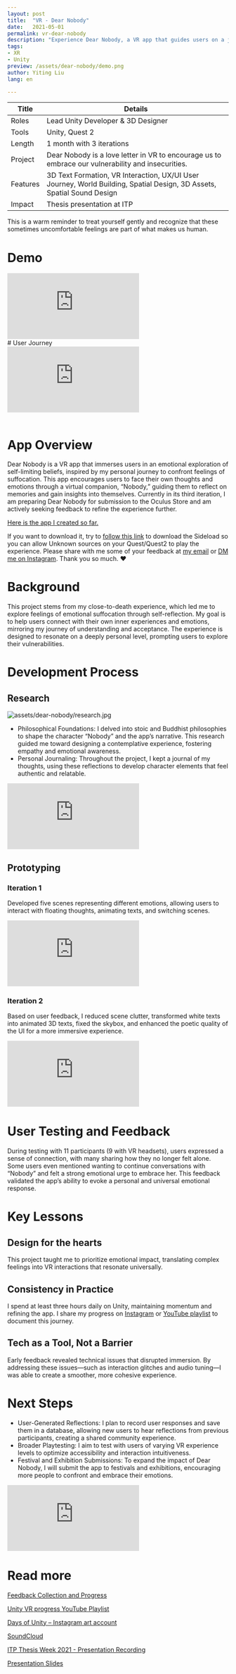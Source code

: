```yaml
---
layout: post
title:  "VR - Dear Nobody"
date:   2021-05-01
permalink: vr-dear-nobody
description: "Experience Dear Nobody, a VR app that guides users on a journey through self-reflection and mental health, with audio and visual storytelling."
tags: 
- XR
- Unity
preview: /assets/dear-nobody/demo.png
author: Yiting Liu 
lang: en

---
```

| Title                     | Details |
|---------------------------|-----------------------------------|
| Roles                     | Lead Unity Developer & 3D Designer |
| Tools                     | Unity, Quest 2 |                     
| Length                    | 1 month with 3 iterations |
| Project                   | Dear Nobody is a love letter in VR to encourage us to embrace our vulnerability and insecurities.|
| Features | 3D Text Formation, VR Interaction, UX/UI User Journey, World Building, Spatial Design, 3D Assets, Spatial Sound Design |
|Impact | Thesis presentation at ITP|

This is a warm reminder to treat yourself gently and recognize that these sometimes uncomfortable feelings are part of what makes us human. 

# Demo
<div class="iframe-container">
<iframe class="responsive-iframe" src="https://player.vimeo.com/video/544688774" frameborder="0" allow="autoplay; fullscreen" allowfullscreen></iframe>
</div>
# User Journey 
<div class="iframe-container">
<iframe class="responsive-iframe" src="https://player.vimeo.com/video/544680995" frameborder="0" allow="autoplay; fullscreen" allowfullscreen></iframe>
</div>
<br>

# App Overview
Dear Nobody is a VR app that immerses users in an emotional exploration of self-limiting beliefs, inspired by my personal journey to confront feelings of suffocation. This app encourages users to face their own thoughts and emotions through a virtual companion, “Nobody,” guiding them to reflect on memories and gain insights into themselves. Currently in its third iteration, I am preparing Dear Nobody for submission to the Oculus Store and am actively seeking feedback to refine the experience further.

[Here is the app I created so far.](https://drive.google.com/file/d/1ESUmEQ4jitStQNuzJMfH8MYRdu0sL93K/view?usp=sharing) 

If you want to download it, try to [follow this link](https://oneirosvr.com/how-to-sideload-apps-on-oculus-quest-oculus-go/) to download the Sideload so you can allow Unknown sources on your Quest/Quest2 to play the experience. Please share with me some of your feedback at [my email](mailto:yl3466@nyu.edu) or [DM me on Instagram](https://www.instagram.com/yliu.designs/). Thank you so much. ❤ 

# Background
This project stems from my close-to-death experience, which led me to explore feelings of emotional suffocation through self-reflection. My goal is to help users connect with their own inner experiences and emotions, mirroring my journey of understanding and acceptance. The experience is designed to resonate on a deeply personal level, prompting users to explore their vulnerabilities.

# Development Process
## Research
![assets/dear-nobody/research.jpg](assets/dear-nobody/research.jpg)
- Philosophical Foundations: I delved into stoic and Buddhist philosophies to shape the character “Nobody” and the app’s narrative. This research guided me toward designing a contemplative experience, fostering empathy and emotional awareness.
- Personal Journaling: Throughout the project, I kept a journal of my thoughts, using these reflections to develop character elements that feel authentic and relatable.

<div class="iframe-container">
<iframe class="responsive-iframe" src="https://player.vimeo.com/video/544688664" frameborder="0" allow="autoplay; fullscreen" allowfullscreen></iframe>
</div>

## Prototyping
### Iteration 1 
Developed five scenes representing different emotions, allowing users to interact with floating thoughts, animating texts, and switching scenes.
<div class="iframe-container">
<iframe class="responsive-iframe" src="https://player.vimeo.com/video/544680914" frameborder="0" allow="autoplay; fullscreen" allowfullscreen></iframe>
</div>

### Iteration 2 
Based on user feedback, I reduced scene clutter, transformed white texts into animated 3D texts, fixed the skybox, and enhanced the poetic quality of the UI for a more immersive experience.
<div class="iframe-container">
<iframe class="responsive-iframe" src="https://player.vimeo.com/video/544680954" frameborder="0" allow="autoplay; fullscreen" allowfullscreen></iframe>
</div>

<!-- ### Iteration 3

Currently integrating feedback from a second round of user testing to improve interaction flow and emotional depth. -->
<!-- # Technical Research

## Elements

1. Adobe Audition for Voice Over
2. Ableton for background music tracks 
3. Cinema4d: 3d model, skybox creation
4. Unity: Shader, VR, Interactions, Scripting, & OculusIntegration -->

# User Testing and Feedback
<!-- **User Testing Compilation Video coming soon** -->

During testing with 11 participants (9 with VR headsets), users expressed a sense of connection, with many sharing how they no longer felt alone. Some users even mentioned wanting to continue conversations with “Nobody” and felt a strong emotional urge to embrace her. This feedback validated the app’s ability to evoke a personal and universal emotional response.

# Key Lessons
## Design for the hearts  
This project taught me to prioritize emotional impact, translating complex feelings into VR interactions that resonate universally.

## Consistency in Practice
I spend at least three hours daily on Unity, maintaining momentum and refining the app. I share my progress on [Instagram](https://www.instagram.com/yliu.art/) or [YouTube playlist](https://www.youtube.com/watch?v=6AeQdyQDNhE&list=PLuoLv7K_RYIEsUSnXdzKRyqfEaX8xnmpk) to document this journey.

## Tech as a Tool, Not a Barrier
Early feedback revealed technical issues that disrupted immersion. By addressing these issues—such as interaction glitches and audio tuning—I was able to create a smoother, more cohesive experience.

# Next Steps

- User-Generated Reflections: I plan to record user responses and save them in a database, allowing new users to hear reflections from previous participants, creating a shared community experience.
- Broader Playtesting: I aim to test with users of varying VR experience levels to optimize accessibility and interaction intuitiveness.
- Festival and Exhibition Submissions: To expand the impact of Dear Nobody, I will submit the app to festivals and exhibitions, encouraging more people to confront and embrace their emotions.

<div class="iframe-container">
<iframe class="responsive-iframe" src="https://player.vimeo.com/video/549057683" frameborder="0" allow="autoplay; fullscreen" allowfullscreen></iframe>
</div>

# Read more

[Feedback Collection and Progress](https://docs.google.com/document/d/1jWnLfz4Y0D9p9mMYTkZo9Y68aDpbPZLGc8Vr8Jq4Zvw/edit?usp=sharing)

[Unity VR progress YouTube Playlist](https://www.youtube.com/watch?v=6AeQdyQDNhE&list=PLuoLv7K_RYIEsUSnXdzKRyqfEaX8xnmpk)

[Days of Unity – Instagram art account](https://www.instagram.com/yliu.art/)

[SoundCloud](https://soundcloud.com/yitingliu)

[ITP Thesis Week 2021 - Presentation Recording](https://vimeo.com/552083375)

[Presentation Slides](https://docs.google.com/presentation/d/1s24Zp0k-iXv50BFx0E3QCKzKkue-1_8FpmJhdeIjzQ4/edit?usp=sharing) 
